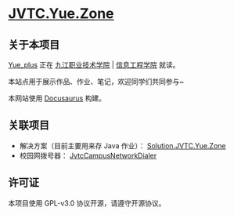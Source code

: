 # [JVTC.Yue.Zone](https://JVTC.Yue.Zone/)

## 关于本项目

[Yue_plus](https://github.com/Yue-plus) 正在
[九江职业技术学院](https://www.jvtc.jx.cn/) |
[信息工程学院](https://xxgcxy.jvtc.jx.cn/) 就读。

本站点用于展示作品、作业、笔记，欢迎同学们共同参与~

本网站使用 [Docusaurus](https://docusaurus.io/zh-CN/docs) 构建。

## 关联项目

- 解决方案（目前主要用来存 Java 作业）：
  [Solution.JVTC.Yue.Zone](https://github.com/Yue-plus/Solution.JVTC.Yue.Zone)
- 校园网拨号器：
  [JvtcCampusNetworkDialer](https://github.com/Yue-plus/JvtcCampusNetworkDialer)
  

## 许可证

本项目使用 GPL-v3.0 协议开源，请遵守开源协议。
